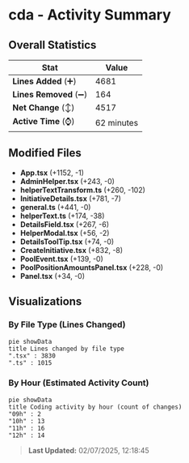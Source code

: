 # cda - Activity Summary 

## Overall Statistics

| Stat                   | Value                                                             |
| ---------------------- | ----------------------------------------------------------------- |
| **Lines Added** (➕)   | 4681                                          |
| **Lines Removed** (➖) | 164                                        |
| **Net Change** (↕)    | 4517                |
| **Active Time** (⌚)   | 62 minutes |


## Modified Files
- **App.tsx** (+1152, -1)
- **AdminHelper.tsx** (+243, -0)
- **helperTextTransform.ts** (+260, -102)
- **InitiativeDetails.tsx** (+781, -7)
- **general.ts** (+441, -0)
- **helperText.ts** (+174, -38)
- **DetailsField.tsx** (+267, -6)
- **HelperModal.tsx** (+56, -2)
- **DetailsToolTip.tsx** (+74, -0)
- **CreateInitiative.tsx** (+832, -8)
- **PoolEvent.tsx** (+139, -0)
- **PoolPositionAmountsPanel.tsx** (+228, -0)
- **Panel.tsx** (+34, -0)

## Visualizations

### By File Type (Lines Changed)

```mermaid
pie showData
title Lines changed by file type
".tsx" : 3830
".ts" : 1015
```

### By Hour (Estimated Activity Count)

```mermaid
pie showData
title Coding activity by hour (count of changes)
"09h" : 2
"10h" : 13
"11h" : 16
"12h" : 14
```


> **Last Updated:** 02/07/2025, 12:18:45